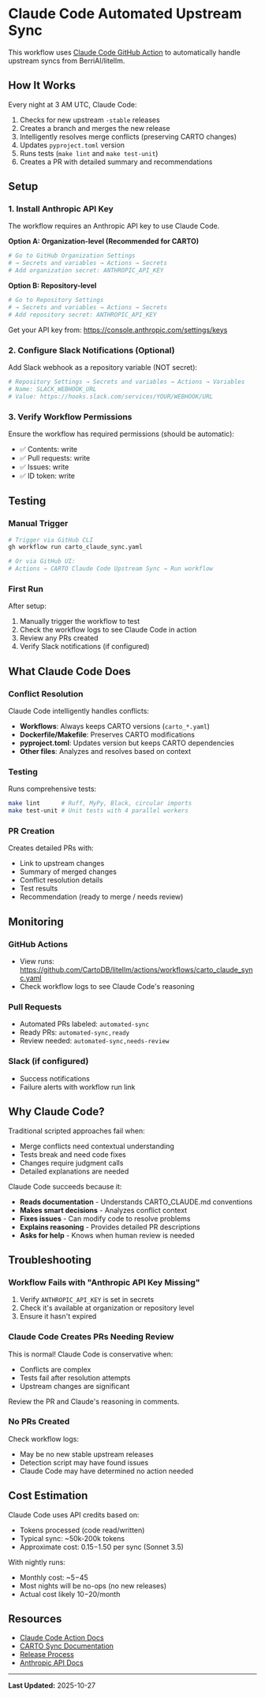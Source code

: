 # Claude Code Automated Upstream Sync

This workflow uses [Claude Code GitHub Action](https://github.com/anthropics/claude-code-action) to automatically handle upstream syncs from BerriAI/litellm.

## How It Works

Every night at 3 AM UTC, Claude Code:
1. Checks for new upstream `-stable` releases
2. Creates a branch and merges the new release
3. Intelligently resolves merge conflicts (preserving CARTO changes)
4. Updates `pyproject.toml` version
5. Runs tests (`make lint` and `make test-unit`)
6. Creates a PR with detailed summary and recommendations

## Setup

### 1. Install Anthropic API Key

The workflow requires an Anthropic API key to use Claude Code.

**Option A: Organization-level (Recommended for CARTO)**
```bash
# Go to GitHub Organization Settings
# → Secrets and variables → Actions → Secrets
# Add organization secret: ANTHROPIC_API_KEY
```

**Option B: Repository-level**
```bash
# Go to Repository Settings
# → Secrets and variables → Actions → Secrets
# Add repository secret: ANTHROPIC_API_KEY
```

Get your API key from: https://console.anthropic.com/settings/keys

### 2. Configure Slack Notifications (Optional)

Add Slack webhook as a repository variable (NOT secret):
```bash
# Repository Settings → Secrets and variables → Actions → Variables
# Name: SLACK_WEBHOOK_URL
# Value: https://hooks.slack.com/services/YOUR/WEBHOOK/URL
```

### 3. Verify Workflow Permissions

Ensure the workflow has required permissions (should be automatic):
- ✅ Contents: write
- ✅ Pull requests: write
- ✅ Issues: write
- ✅ ID token: write

## Testing

### Manual Trigger
```bash
# Trigger via GitHub CLI
gh workflow run carto_claude_sync.yaml

# Or via GitHub UI:
# Actions → CARTO Claude Code Upstream Sync → Run workflow
```

### First Run
After setup:
1. Manually trigger the workflow to test
2. Check the workflow logs to see Claude Code in action
3. Review any PRs created
4. Verify Slack notifications (if configured)

## What Claude Code Does

### Conflict Resolution
Claude Code intelligently handles conflicts:
- **Workflows**: Always keeps CARTO versions (`carto_*.yaml`)
- **Dockerfile/Makefile**: Preserves CARTO modifications
- **pyproject.toml**: Updates version but keeps CARTO dependencies
- **Other files**: Analyzes and resolves based on context

### Testing
Runs comprehensive tests:
```bash
make lint      # Ruff, MyPy, Black, circular imports
make test-unit # Unit tests with 4 parallel workers
```

### PR Creation
Creates detailed PRs with:
- Link to upstream changes
- Summary of merged changes
- Conflict resolution details
- Test results
- Recommendation (ready to merge / needs review)

## Monitoring

### GitHub Actions
- View runs: https://github.com/CartoDB/litellm/actions/workflows/carto_claude_sync.yaml
- Check workflow logs to see Claude Code's reasoning

### Pull Requests
- Automated PRs labeled: `automated-sync`
- Ready PRs: `automated-sync,ready`
- Review needed: `automated-sync,needs-review`

### Slack (if configured)
- Success notifications
- Failure alerts with workflow run link

## Why Claude Code?

Traditional scripted approaches fail when:
- Merge conflicts need contextual understanding
- Tests break and need code fixes
- Changes require judgment calls
- Detailed explanations are needed

Claude Code succeeds because it:
- **Reads documentation** - Understands CARTO_CLAUDE.md conventions
- **Makes smart decisions** - Analyzes conflict context
- **Fixes issues** - Can modify code to resolve problems
- **Explains reasoning** - Provides detailed PR descriptions
- **Asks for help** - Knows when human review is needed

## Troubleshooting

### Workflow Fails with "Anthropic API Key Missing"
1. Verify `ANTHROPIC_API_KEY` is set in secrets
2. Check it's available at organization or repository level
3. Ensure it hasn't expired

### Claude Code Creates PRs Needing Review
This is normal! Claude Code is conservative when:
- Conflicts are complex
- Tests fail after resolution attempts
- Upstream changes are significant

Review the PR and Claude's reasoning in comments.

### No PRs Created
Check workflow logs:
- May be no new stable upstream releases
- Detection script may have found issues
- Claude Code may have determined no action needed

## Cost Estimation

Claude Code uses API credits based on:
- Tokens processed (code read/written)
- Typical sync: ~50k-200k tokens
- Approximate cost: $0.15-$1.50 per sync (Sonnet 3.5)

With nightly runs:
- Monthly cost: ~$5-$45
- Most nights will be no-ops (no new releases)
- Actual cost likely $10-$20/month

## Resources

- [Claude Code Action Docs](https://github.com/anthropics/claude-code-action)
- [CARTO Sync Documentation](../../CARTO_CLAUDE.md)
- [Release Process](../../docs/CARTO_RELEASE_PROCESS.md)
- [Anthropic API Docs](https://docs.anthropic.com/)

---

**Last Updated:** 2025-10-27
